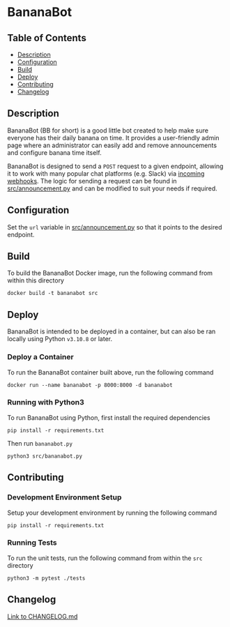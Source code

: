 # BananaBot

## Table of Contents

- [Description](#description)
- [Configuration](#configuration)
- [Build](#build)
- [Deploy](#deploy)
- [Contributing](#contributing)
- [Changelog](#changelog)

## Description
BananaBot (BB for short) is a good little bot created to help make sure everyone has their daily banana on time. It provides a user-friendly admin page where an administrator can easily add and remove announcements and configure banana time itself.

BananaBot is designed to send a `POST` request to a given endpoint, allowing it to work with many popular chat platforms (e.g. Slack) via [incoming webhooks](https://api.slack.com/messaging/webhooks). The logic for sending a request can be found in [src/announcement.py](./src/announcement.py) and can be modified to suit your needs if required.

## Configuration

Set the `url` variable in [src/announcement.py](./src/announcement.py) so that it points to the desired endpoint.

## Build

To build the BananaBot Docker image, run the following command from within this directory
```
docker build -t bananabot src
```

## Deploy

BananaBot is intended to be deployed in a container, but can also be ran locally using Python `v3.10.8` or later.

### Deploy a Container

To run the BananaBot container built above, run the following command
```
docker run --name bananabot -p 8000:8000 -d bananabot
```

### Running with Python3

To run BananaBot using Python, first install the required dependencies
```
pip install -r requirements.txt
```

Then run `bananabot.py`
```
python3 src/bananabot.py
```

## Contributing

### Development Environment Setup

Setup your development environment by running the following command
```
pip install -r requirements.txt
```

### Running Tests

To run the unit tests, run the following command from within the `src` directory
```
python3 -m pytest ./tests
```

## Changelog

[Link to CHANGELOG.md](./CHANGELOG.md)
